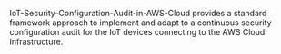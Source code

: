 IoT-Security-Configuration-Audit-in-AWS-Cloud provides a standard framework approach to implement and adapt to a continuous security configuration audit for the IoT devices connecting to the AWS Cloud Infrastructure.
